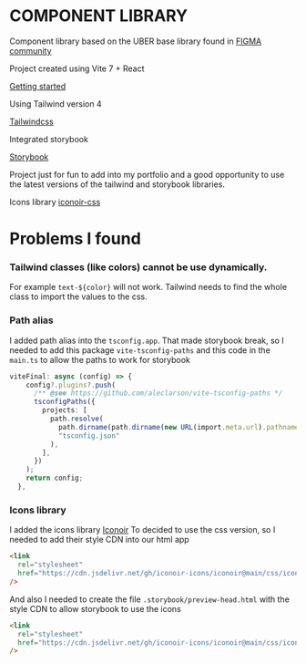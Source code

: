 # COMPONENT LIBRARY

Component library based on the UBER base library found in [FIGMA community](https://www.figma.com/community/file/805195278314519508/base-gallery)

Project created using Vite 7 + React

[Getting started](https://vite.dev/guide/)

Using Tailwind version 4

[Tailwindcss](https://tailwindcss.com/)

Integrated storybook

[Storybook](https://storybook.js.org/)

Project just for fun to add into my portfolio and a good opportunity to use the latest versions of the tailwind and storybook libraries.

Icons library
[iconoir-css](https://iconoir.com/docs/packages/css)

# Problems I found

### Tailwind classes (like colors) cannot be use dynamically.

For example `text-${color}` will not work.
Tailwind needs to find the whole class to import the values to the css.

### Path alias

I added path alias into the `tsconfig.app`. That made storybook break, so I needed to add this package `vite-tsconfig-paths` and this code in the `main.ts` to allow the paths to work for storybook

```ts
viteFinal: async (config) => {
    config?.plugins?.push(
      /** @see https://github.com/aleclarson/vite-tsconfig-paths */
      tsconfigPaths({
        projects: [
          path.resolve(
            path.dirname(path.dirname(new URL(import.meta.url).pathname)),
            "tsconfig.json"
          ),
        ],
      })
    );
    return config;
  },
```

### Icons library

I added the icons library [Iconoir](https://iconoir.com/)
To decided to use the css version, so I needed to add their style CDN into our html app

```html
<link
  rel="stylesheet"
  href="https://cdn.jsdelivr.net/gh/iconoir-icons/iconoir@main/css/iconoir.css"
/>
```

And also I needed to create the file `.storybook/preview-head.html` with the style CDN to allow storybook to use the icons

```html
<link
  rel="stylesheet"
  href="https://cdn.jsdelivr.net/gh/iconoir-icons/iconoir@main/css/iconoir.css"
/>
```
